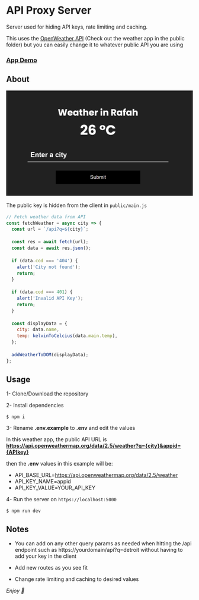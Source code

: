 # API Proxy Server

Server used for hiding API keys, rate limiting and caching.

This uses the [OpenWeather API](https://openweathermap.org/api) (Check out the weather app in the public folder) but you can easily change it to whatever public API you are using

### [App Demo](https://br4hmm-weather-app.herokuapp.com/)

## About

![Screenshot](./screenshot.png)

The public key is hidden from the client in `public/main.js`

```js
// Fetch weather data from API
const fetchWeather = async city => {
  const url = `/api?q=${city}`;

  const res = await fetch(url);
  const data = await res.json();

  if (data.cod === '404') {
    alert('City not found');
    return;
  }

  if (data.cod === 401) {
    alert('Invalid API Key');
    return;
  }

  const displayData = {
    city: data.name,
    temp: kelvinToCelcius(data.main.temp),
  };

  addWeatherToDOM(displayData);
};
```

## Usage

1- Clone/Download the repository

2- Install dependencies

```
$ npm i
```

3- Rename **.env.example** to **.env** and edit the values

In this weather app, the public API URL is **https://api.openweathermap.org/data/2.5/weather?q={city}&appid={APIkey}**

then the **.env** values in this example will be:

- API_BASE_URL=https://api.openweathermap.org/data/2.5/weather
- API_KEY_NAME=appid
- API_KEY_VALUE=YOUR_API_KEY

4- Run the server on `https://localhost:5000`

```
$ npm run dev
```

## Notes

- You can add on any other query params as needed when hitting the /api endpoint such as https://yourdomain/api?q=detroit without having to add your key in the client

- Add new routes as you see fit

- Change rate limiting and caching to desired values

_Enjoy 🤗_
